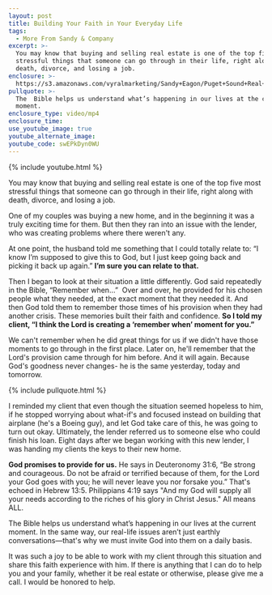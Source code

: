 ```yaml
---
layout: post
title: Building Your Faith in Your Everyday Life
tags:
  - More From Sandy & Company
excerpt: >-
  You may know that buying and selling real estate is one of the top five most
  stressful things that someone can go through in their life, right along with
  death, divorce, and losing a job.
enclosure: >-
  https://s3.amazonaws.com/vyralmarketing/Sandy+Eagon/Puget+Sound+Real+Estate+Agent-+Building+your+faith+in+your+everyday+life.mp4
pullquote: >-
  The  Bible helps us understand what’s happening in our lives at the current
  moment.
enclosure_type: video/mp4
enclosure_time:
use_youtube_image: true
youtube_alternate_image:
youtube_code: swEPkDyn0WU
---
```



{% include youtube.html %}

You may know that buying and selling real estate is one of the top five most stressful things that someone can go through in their life, right along with death, divorce, and losing a job.

One of my couples was buying a new home, and in the beginning it was a truly exciting time for them. But then they ran into an issue with the lender, who was creating problems where there weren't any.

At one point, the husband told me something that I could totally relate to: “I know I’m supposed to give this to God, but I just keep going back and picking it back up again.” **I’m sure you can relate to that.**

Then I began to look at their situation a little differently. God said repeatedly in the Bible, “Remember when…”  Over and over, he provided for his chosen people what they needed, at the exact moment that they needed it. And then God told them to remember those times of his provision when they had another crisis. These memories built their faith and confidence. **So I told my client, “I think the Lord is creating a ‘remember when’ moment for you.”**

We can't remember when he did great things for us if we didn't have those moments to go through in the first place. Later on, he'll remember that the Lord's provision came through for him before. And it will again. Because God's goodness never changes- he is the same yesterday, today and tomorrow.

{% include pullquote.html %}

I reminded my client that even though the situation seemed hopeless to him, if he stopped worrying about what-if's and focused instead on building that airplane (he's a Boeing guy), and let God take care of this, he was going to turn out okay. Ultimately, the lender referred us to someone else who could finish his loan. Eight days after we began working with this new lender, I was handing my clients the keys to their new home.

**God promises to provide for us.** He says in Deuteronomy 31:6, “Be strong and courageous. Do not be afraid or terrified because of them, for the Lord your God goes with you; he will never leave you nor forsake you.” That's echoed in Hebrew 13:5. Philippians 4:19 says "And my God will supply all your needs according to the riches of his glory in Christ Jesus." All means ALL.

The Bible helps us understand what’s happening in our lives at the current moment. In the same way, our real-life issues aren’t just earthly conversations—that's why we must invite God into them on a daily basis.

It was such a joy to be able to work with my client through this situation and share this faith experience with him. If there is anything that I can do to help you and your family, whether it be real estate or otherwise, please give me a call. I would be honored to help.